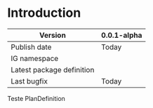 # Introduction  

|Version|0.0.1-alpha|
|-|-|
|Publish date|Today|
|IG namespace| |
|Latest package definition||
|Last bugfix|Today|

Teste PlanDefinition